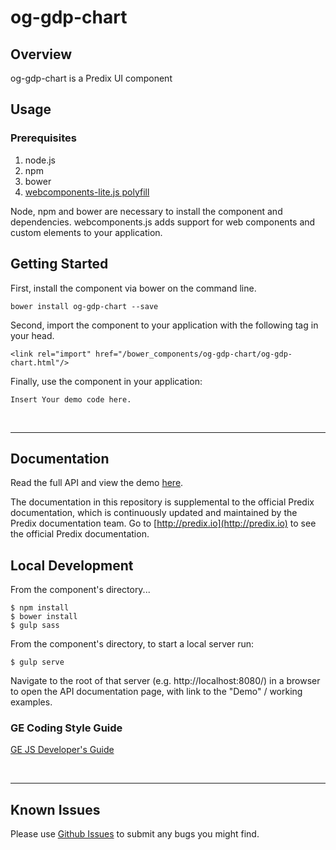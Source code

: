 # og-gdp-chart

## Overview

og-gdp-chart is a Predix UI component

## Usage

### Prerequisites
1. node.js
2. npm
3. bower
4. [webcomponents-lite.js polyfill](https://github.com/webcomponents/webcomponentsjs)

Node, npm and bower are necessary to install the component and dependencies. webcomponents.js adds support for web components and custom elements to your application.

## Getting Started

First, install the component via bower on the command line.

```
bower install og-gdp-chart --save
```

Second, import the component to your application with the following tag in your head.

```
<link rel="import" href="/bower_components/og-gdp-chart/og-gdp-chart.html"/>
```

Finally, use the component in your application:

```
Insert Your demo code here.
```

<br />
<hr />

## Documentation

Read the full API and view the demo [here](https://predixdev.github.io/og-gdp-chart).

The documentation in this repository is supplemental to the official Predix documentation, which is continuously updated and maintained by the Predix documentation team. Go to [http://predix.io](http://predix.io)  to see the official Predix documentation.


## Local Development

From the component's directory...

```
$ npm install
$ bower install
$ gulp sass
```

From the component's directory, to start a local server run:

```
$ gulp serve
```

Navigate to the root of that server (e.g. http://localhost:8080/) in a browser to open the API documentation page, with link to the "Demo" / working examples.

### GE Coding Style Guide
[GE JS Developer's Guide](https://github.com/GeneralElectric/javascript)

<br />
<hr />

## Known Issues

Please use [Github Issues](https://github.com/PredixDev/og-gdp-chart/issues) to submit any bugs you might find.
